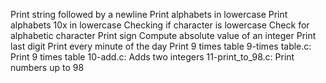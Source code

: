 Print string followed by a newline
Print alphabets in lowercase
Print alphabets 10x in lowercase
Checking if character is lowercase
Check for alphabetic character
Print sign
Compute absolute value of an integer
Print last digit
Print every minute of the day
Print 9 times table
9-times table.c: Print 9 times table
10-add.c: Adds two integers
11-print_to_98.c: Print numbers up to 98
